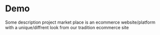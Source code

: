 # Demo

Some description
project market place is an ecommerce website/platform with a unique/diffrent look from our tradition 
ecommerce site
